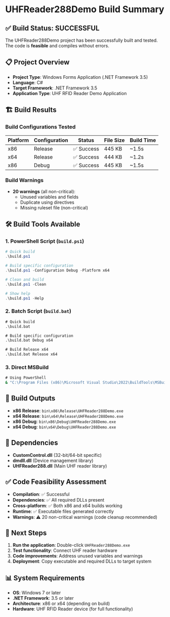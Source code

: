 # UHFReader288Demo Build Summary

## ✅ Build Status: SUCCESSFUL

The UHFReader288Demo project has been successfully built and tested. The code is **feasible** and compiles without errors.

## 📋 Project Overview
- **Project Type**: Windows Forms Application (.NET Framework 3.5)
- **Language**: C#
- **Target Framework**: .NET Framework 3.5
- **Application Type**: UHF RFID Reader Demo Application

## 🏗️ Build Results

### Build Configurations Tested
| Platform | Configuration | Status | File Size | Build Time |
|----------|---------------|--------|-----------|------------|
| x86      | Release       | ✅ Success | 445 KB | ~1.5s |
| x64      | Release       | ✅ Success | 444 KB | ~1.2s |
| x86      | Debug         | ✅ Success | 445 KB | ~1.5s |

### Build Warnings
- **20 warnings** (all non-critical):
  - Unused variables and fields
  - Duplicate using directives
  - Missing ruleset file (non-critical)

## 🛠️ Build Tools Available

### 1. PowerShell Script (`build.ps1`)
```powershell
# Quick build
.\build.ps1

# Build specific configuration
.\build.ps1 -Configuration Debug -Platform x64

# Clean and build
.\build.ps1 -Clean

# Show help
.\build.ps1 -Help
```

### 2. Batch Script (`build.bat`)
```cmd
# Quick build
.\build.bat

# Build specific configuration
.\build.bat Debug x64

# Build Release x64
.\build.bat Release x64
```

### 3. Direct MSBuild
```cmd
# Using PowerShell
& "C:\Program Files (x86)\Microsoft Visual Studio\2022\BuildTools\MSBuild\Current\Bin\MSBuild.exe" UHFReader288Demo.sln /p:Configuration=Release /p:Platform=x86
```

## 📁 Build Outputs
- **x86 Release**: `bin\x86\Release\UHFReader288Demo.exe`
- **x64 Release**: `bin\x64\Release\UHFReader288Demo.exe`
- **x86 Debug**: `bin\x86\Debug\UHFReader288Demo.exe`
- **x64 Debug**: `bin\x64\Debug\UHFReader288Demo.exe`

## 🔧 Dependencies
- **CustomControl.dll** (32-bit/64-bit specific)
- **dmdll.dll** (Device management library)
- **UHFReader288.dll** (Main UHF reader library)

## ✅ Code Feasibility Assessment
- **Compilation**: ✅ Successful
- **Dependencies**: ✅ All required DLLs present
- **Cross-platform**: ✅ Both x86 and x64 builds working
- **Runtime**: ✅ Executable files generated correctly
- **Warnings**: ⚠️ 20 non-critical warnings (code cleanup recommended)

## 🚀 Next Steps
1. **Run the application**: Double-click `UHFReader288Demo.exe`
2. **Test functionality**: Connect UHF reader hardware
3. **Code improvements**: Address unused variables and warnings
4. **Deployment**: Copy executable and required DLLs to target system

## 📊 System Requirements
- **OS**: Windows 7 or later
- **.NET Framework**: 3.5 or later
- **Architecture**: x86 or x64 (depending on build)
- **Hardware**: UHF RFID Reader device (for full functionality)
